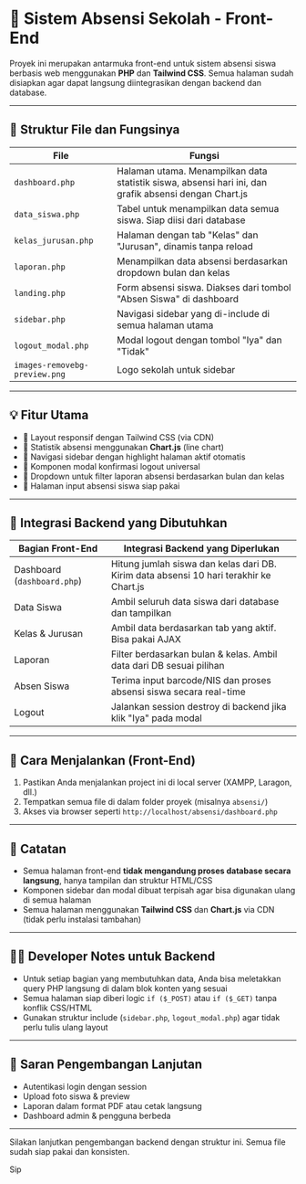 # 📘 Sistem Absensi Sekolah - Front-End

Proyek ini merupakan antarmuka front-end untuk sistem absensi siswa berbasis web menggunakan **PHP** dan **Tailwind CSS**. Semua halaman sudah disiapkan agar dapat langsung diintegrasikan dengan backend dan database.

---

## 📁 Struktur File dan Fungsinya

| File                          | Fungsi                                                                                                |
| ----------------------------- | ----------------------------------------------------------------------------------------------------- |
| `dashboard.php`               | Halaman utama. Menampilkan data statistik siswa, absensi hari ini, dan grafik absensi dengan Chart.js |
| `data_siswa.php`              | Tabel untuk menampilkan data semua siswa. Siap diisi dari database                                    |
| `kelas_jurusan.php`           | Halaman dengan tab "Kelas" dan "Jurusan", dinamis tanpa reload                                        |
| `laporan.php`                 | Menampilkan data absensi berdasarkan dropdown bulan dan kelas                                         |
| `landing.php`                 | Form absensi siswa. Diakses dari tombol "Absen Siswa" di dashboard                                    |
| `sidebar.php`                 | Navigasi sidebar yang di-include di semua halaman utama                                               |
| `logout_modal.php`            | Modal logout dengan tombol "Iya" dan "Tidak"                                                          |
| `images-removebg-preview.png` | Logo sekolah untuk sidebar                                                                            |

---

## 💡 Fitur Utama

* 🔹 Layout responsif dengan Tailwind CSS (via CDN)
* 🔹 Statistik absensi menggunakan **Chart.js** (line chart)
* 🔹 Navigasi sidebar dengan highlight halaman aktif otomatis
* 🔹 Komponen modal konfirmasi logout universal
* 🔹 Dropdown untuk filter laporan absensi berdasarkan bulan dan kelas
* 🔹 Halaman input absensi siswa siap pakai

---

## 🔗 Integrasi Backend yang Dibutuhkan

| Bagian Front-End            | Integrasi Backend yang Diperlukan                                                      |
| --------------------------- | -------------------------------------------------------------------------------------- |
| Dashboard (`dashboard.php`) | Hitung jumlah siswa dan kelas dari DB. Kirim data absensi 10 hari terakhir ke Chart.js |
| Data Siswa                  | Ambil seluruh data siswa dari database dan tampilkan                                   |
| Kelas & Jurusan             | Ambil data berdasarkan tab yang aktif. Bisa pakai AJAX                                 |
| Laporan                     | Filter berdasarkan bulan & kelas. Ambil data dari DB sesuai pilihan                    |
| Absen Siswa                 | Terima input barcode/NIS dan proses absensi siswa secara real-time                     |
| Logout                      | Jalankan session destroy di backend jika klik "Iya" pada modal                         |

---

## 🔧 Cara Menjalankan (Front-End)

1. Pastikan Anda menjalankan project ini di local server (XAMPP, Laragon, dll.)
2. Tempatkan semua file di dalam folder proyek (misalnya `absensi/`)
3. Akses via browser seperti `http://localhost/absensi/dashboard.php`

---

## 📌 Catatan

* Semua halaman front-end **tidak mengandung proses database secara langsung**, hanya tampilan dan struktur HTML/CSS
* Komponen sidebar dan modal dibuat terpisah agar bisa digunakan ulang di semua halaman
* Semua halaman menggunakan **Tailwind CSS** dan **Chart.js** via CDN (tidak perlu instalasi tambahan)

---

## 👨‍💻 Developer Notes untuk Backend

* Untuk setiap bagian yang membutuhkan data, Anda bisa meletakkan query PHP langsung di dalam blok konten yang sesuai
* Semua halaman siap diberi logic `if ($_POST)` atau `if ($_GET)` tanpa konflik CSS/HTML
* Gunakan struktur include (`sidebar.php`, `logout_modal.php`) agar tidak perlu tulis ulang layout

---

## 🧠 Saran Pengembangan Lanjutan

* Autentikasi login dengan session
* Upload foto siswa & preview
* Laporan dalam format PDF atau cetak langsung
* Dashboard admin & pengguna berbeda

---

Silakan lanjutkan pengembangan backend dengan struktur ini. Semua file sudah siap pakai dan konsisten.

Sip
